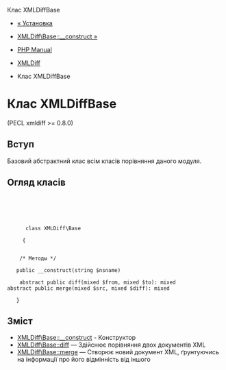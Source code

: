 Клас XMLDiffBase

-   [« Установка](xmldiff.installation.html)
    
-   [XMLDiff\\Base::\_\_construct »](xmldiff-base.construct.html)
    
-   [PHP Manual](index.html)
    
-   [XMLDiff](book.xmldiff.html)
    
-   Клас XMLDiffBase
    

# Клас XMLDiffBase

(PECL xmldiff >= 0.8.0)

## Вступ

Базовий абстрактний клас всім класів порівняння даного модуля.

## Огляд класів

```classsynopsis


    
    
     
      class XMLDiff\Base
     
     {
    

    /* Методы */
    
   public __construct(string $nsname)

    abstract public diff(mixed $from, mixed $to): mixed
abstract public merge(mixed $src, mixed $diff): mixed

   }
```

## Зміст

-   [XMLDiff\\Base::\_\_construct](xmldiff-base.construct.html) - Конструктор
-   [XMLDiff\\Base::diff](xmldiff-base.diff.html) — Здійснює порівняння двох документів XML
-   [XMLDiff\\Base::merge](xmldiff-base.merge.html) — Створює новий документ XML, ґрунтуючись на інформації про його відмінність від іншого